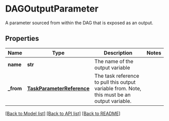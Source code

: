 # DAGOutputParameter

A parameter sourced from within the DAG that is exposed as an output.
## Properties
Name | Type | Description | Notes
------------ | ------------- | ------------- | -------------
**name** | **str** | The name of the output variable | 
**_from** | [**TaskParameterReference**](TaskParameterReference.md) | The task reference to pull this output variable from. Note, this must be an output variable. | 

[[Back to Model list]](../README.md#documentation-for-models) [[Back to API list]](../README.md#documentation-for-api-endpoints) [[Back to README]](../README.md)


